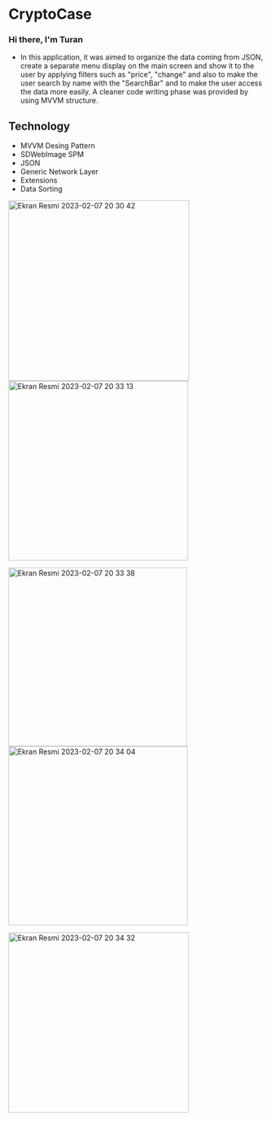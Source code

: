 # CryptoCase
### Hi there, I'm Turan 

- In this application, it was aimed to organize the data coming from JSON, create a separate menu display on the main screen and show it to the user by applying filters such as "price", "change" and also to make the user search by name with the "SearchBar" and to make the user access the data more easily. A cleaner code writing phase was provided by using MVVM structure.

## Technology

-  MVVM Desing Pattern
-  SDWebImage SPM
-  JSON
-  Generic Network Layer
-  Extensions
-  Data Sorting




<img width="355" alt="Ekran Resmi 2023-02-07 20 30 42" src="https://user-images.githubusercontent.com/98350672/217329571-953ae784-aa06-482f-a270-583ca34645a0.png"><img width="353" alt="Ekran Resmi 2023-02-07 20 33 13" src="https://user-images.githubusercontent.com/98350672/217329787-808a70af-2f57-40ea-859a-b780e3057cd2.png">

<img width="351" alt="Ekran Resmi 2023-02-07 20 33 38" src="https://user-images.githubusercontent.com/98350672/217329873-a02706c0-2ad2-4a0d-ade8-b80cfdb93225.png"><img width="352" alt="Ekran Resmi 2023-02-07 20 34 04" src="https://user-images.githubusercontent.com/98350672/217329904-cd838011-ea82-4344-85ad-90b6845e841a.png">

<img width="354" alt="Ekran Resmi 2023-02-07 20 34 32" src="https://user-images.githubusercontent.com/98350672/217329948-ff1f7c4a-d9ae-4903-ab6c-07ed55d22a85.png">
